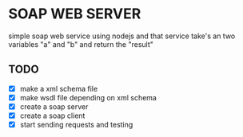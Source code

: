 # SOAP WEB SERVER

simple soap web service using nodejs and that service take's an two variables "a" and "b" and return the "result"

## TODO

- [x] make a xml schema file
- [x] make wsdl file depending on xml schema
- [x] create a soap server
- [x] create a soap client
- [x] start sending requests and testing

